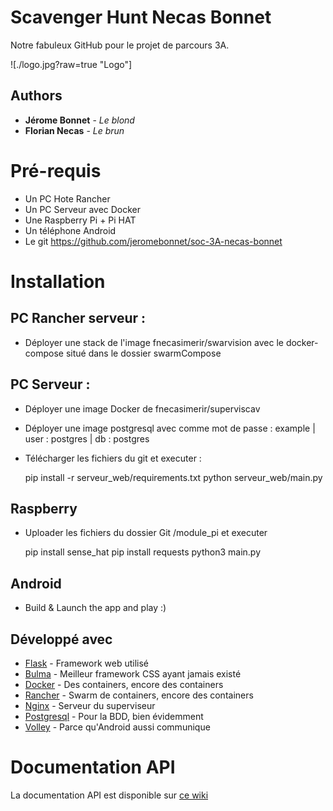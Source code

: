 # Scavenger Hunt Necas Bonnet
Notre fabuleux GitHub pour le projet de parcours 3A.

![./logo.jpg?raw=true "Logo"]

## Authors

* **Jérome Bonnet** - *Le blond*
* **Florian Necas** - *Le brun*

# Pré-requis
- Un PC Hote Rancher
- Un PC Serveur avec Docker
- Une Raspberry Pi + Pi HAT 
- Un téléphone Android
- Le git https://github.com/jeromebonnet/soc-3A-necas-bonnet

# Installation

## PC Rancher serveur : 
- Déployer une stack de l'image fnecasimerir/swarvision avec le docker-compose situé dans le dossier swarmCompose

## PC Serveur :
- Déployer une image Docker de fnecasimerir/superviscav
- Déployer une image postgresql avec comme mot de passe : example | user : postgres | db : postgres
- Télécharger les fichiers du git et executer :


    pip install -r serveur_web/requirements.txt
    python serveur_web/main.py


## Raspberry
- Uploader les fichiers du dossier Git /module_pi et executer


    pip install sense_hat
    pip install requests
    python3 main.py


## Android
- Build & Launch the app and play :)

## Développé avec

* [Flask](http://flask.pocoo.org/) - Framework web utilisé
* [Bulma](https://bulma.io/) - Meilleur framework CSS ayant jamais existé
* [Docker](https://www.docker.com/) - Des containers, encore des containers
* [Rancher](http://rancher.com/) - Swarm de containers, encore des containers
* [Nginx](https://nginx.org/en/) - Serveur du superviseur
* [Postgresql](https://www.postgresql.org/?&) - Pour la BDD, bien évidemment
* [Volley](https://developer.android.com/training/volley/index.html) - Parce qu'Android aussi communique

# Documentation API

La documentation API est disponible sur [ce wiki](http://fnecas.ovh:3000/doku.php?id=wiki:scavhunt)





